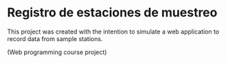 # Registro de estaciones de muestreo
This project was created with the intention to simulate a web application to record data from sample stations.



(Web programming course project)
